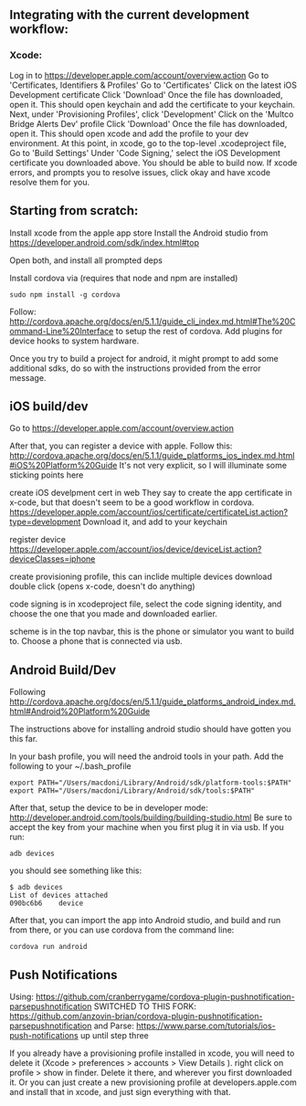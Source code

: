 ## Integrating with the current development workflow:

### Xcode:

Log in to https://developer.apple.com/account/overview.action
Go to 'Certificates, Identifiers & Profiles'
Go to 'Certificates'
Click on the latest iOS Development certificate
Click 'Download'
Once the file has downloaded, open it. This should open keychain and add the certificate to your keychain.
Next, under 'Provisioning Profiles', click 'Development'
Click on the 'Multco Bridge Alerts Dev' profile
Click 'Download'
Once the file has downloaded, open it. This should open xcode and add the profile to your dev environment.
At this point, in xcode, go to the top-level .xcodeproject file,
Go to 'Build Settings'
Under 'Code Signing,' select the iOS Development certificate you downloaded above. You should be able to build now.
If xcode errors, and prompts you to resolve issues, click okay and have xcode resolve them for you.

## Starting from scratch:

Install xcode from the apple app store
Install the Android studio from https://developer.android.com/sdk/index.html#top

Open both, and install all prompted deps

Install cordova via
(requires that node and npm are installed)

```console
sudo npm install -g cordova
```

Follow:
http://cordova.apache.org/docs/en/5.1.1/guide_cli_index.md.html#The%20Command-Line%20Interface
to setup the rest of cordova. Add plugins for device hooks to system hardware.

Once you try to build a project for android, it might prompt to add some additional sdks, do so with
the instructions provided from the error message.

## iOS build/dev

Go to https://developer.apple.com/account/overview.action

After that, you can register a device with apple.
Follow this:
http://cordova.apache.org/docs/en/5.1.1/guide_platforms_ios_index.md.html#iOS%20Platform%20Guide
It's not very explicit, so I will illuminate some sticking points here

create iOS develpment cert in web
They say to create the app certificate in x-code, but
that doesn't seem to be a good workflow in cordova.
https://developer.apple.com/account/ios/certificate/certificateList.action?type=development
Download it, and add to your keychain

register device
https://developer.apple.com/account/ios/device/deviceList.action?deviceClasses=iphone

create provisioning profile, this can inclide multiple devices
download
double click (opens x-code, doesn't do anything)

code signing is in xcodeproject file, select the code signing identity, and choose the one that you made and downloaded earlier.

scheme is in the top navbar, this is the phone or simulator you want to build to. Choose a phone that is connected via usb.

## Android Build/Dev

Following http://cordova.apache.org/docs/en/5.1.1/guide_platforms_android_index.md.html#Android%20Platform%20Guide

The instructions above for installing android studio should have gotten you this far.

In your bash profile, you will need the android tools in your path. Add the following to your ~/.bash_profile

```shell
export PATH="/Users/macdoni/Library/Android/sdk/platform-tools:$PATH"
export PATH="/Users/macdoni/Library/Android/sdk/tools:$PATH"
```

After that, setup the device to be in developer mode:
http://developer.android.com/tools/building/building-studio.html
Be sure to accept the key from your machine when you first plug it in via usb.
If you run:
```console
adb devices
```
you should see something like this:
```console
$ adb devices
List of devices attached
090bc6b6	device

```
After that, you can import the app into Android studio, and build and run from there, or you can use cordova from the command line:
```console
cordova run android
```

## Push Notifications
Using:
https://github.com/cranberrygame/cordova-plugin-pushnotification-parsepushnotification
SWITCHED TO THIS FORK:
https://github.com/anzovin-brian/cordova-plugin-pushnotification-parsepushnotification
and Parse:
https://www.parse.com/tutorials/ios-push-notifications
up until step three

If you already have a provisioning profile installed in xcode, you will need to delete it (Xcode > preferences > accounts > View Details ). right click on profile > show in finder. Delete it there, and wherever you first downloaded it. Or you can just create a new provisioning profile at developers.apple.com and install that in xcode, and just sign everything with that.
